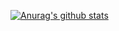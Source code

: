 [![Anurag's github stats](https://github-readme-stats.vercel.app/api?username=telmotrooper&include_all_commits=true&theme=transparent)](https://github.com/anuraghazra/github-readme-stats)
